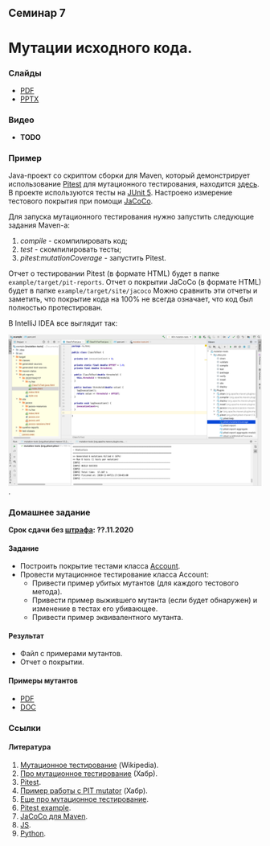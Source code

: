 Семинар 7
--

# Мутации исходного кода.

### Слайды

* [PDF](Seminar07.pdf)
* [PPTX](Seminar07.pptx)

### Видео

* __TODO__

### Пример

Java-проект со скриптом сборки для Maven,
который демонстрирует использование [Pitest](https://pitest.org) для мутационного тестирования,
находится [здесь](https://github.com/andrewt0301/qa-testing-course/blob/master/seminars/seminar07/example).
В проекте используются тесты на [JUnit 5](https://junit.org/junit5/).
Настроено измерение тестового покрытия при помощи [JaCoCo](https://www.eclemma.org/jacoco/).

Для запуска мутационного тестирования нужно запустить следующие задания Maven-а:

1. _compile_ - скомпилировать код;
1. _test_ - скомпилировать тесты;
1. _pitest:mutationCoverage_ - запустить Pitest.

Отчет о тестировании Pitest (в формате HTML) будет в папке `example/target/pit-reports`.
Отчет о покрытии JaCoCo (в формате HTML) будет в папке `example/target/site/jacoco`
Можно сравнить эти отчеты и заметить, что покрытие кода на 100% не всегда означает,
что код был полностью протестирован. 

В IntelliJ IDEA все выглядит так:

![IntelliJ IDEA](Screenshot.png).

### Домашнее задание

__Срок сдачи без [штрафа](../../grading.md): ??.11.2020__

#### Задание 

* Построить покрытие тестами класса [Account](../seminar06/index.md).
* Провести мутационное тестирование класса Account:
   * Привести пример убитых мутантов (для каждого тестового метода).
   * Привести пример выжившего мутанта (если будет обнаружен) и изменение в тестах его убивающее.
   * Привести пример эквивалентного мутанта.

#### Результат

* Файл с примерами мутантов.
* Отчет о покрытии.

#### Примеры мутантов

* [PDF](Mutants_Example.pdf)
* [DOC](Mutants_Example.doc)


### Ссылки

#### Литература

1. [Мутационное тестирование](https://ru.wikipedia.org/wiki/Мутационное_тестирование) (Wikipedia).
1. [Про мутационное тестирование](https://habr.com/ru/post/334394/) (Хабр).
1. [Pitest](https://pitest.org).
1. [Пример работы с PIT mutator](https://habr.com/ru/post/139337/) (Хабр).
1. [Еще про мутационное тестирование](http://getbug.ru/mutatsionnoe-testirovanie-na-prostom-primere/).
1. [Pitest example](https://mkyong.com/maven/maven-pitest-mutation-testing-example/).
1. [JaCoCo для Maven](https://www.codeflow.site/ru/article/maven__maven-jacoco-code-coverage-example).
1. [JS](https://habr.com/ru/post/341094/).
1. [Python](https://habr.com/ru/company/vdsina/blog/512630/).
